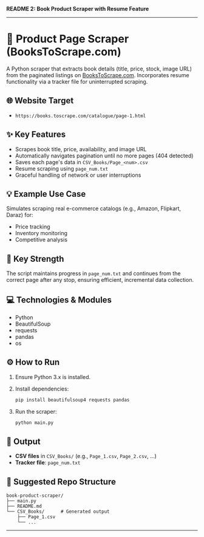 **README 2: Book Product Scraper with Resume Feature**

---

# 📄 Product Page Scraper (BooksToScrape.com)

A Python scraper that extracts book details (title, price, stock, image URL) from the paginated listings on [BooksToScrape.com](https://books.toscrape.com). Incorporates resume functionality via a tracker file for uninterrupted scraping.

## 🌐 Website Target

* `https://books.toscrape.com/catalogue/page-1.html`

## ✨ Key Features

* Scrapes book title, price, availability, and image URL
* Automatically navigates pagination until no more pages (404 detected)
* Saves each page's data in `CSV_Books/Page_<num>.csv`
* Resume scraping using `page_num.txt`
* Graceful handling of network or user interruptions

## 💡 Example Use Case

Simulates scraping real e-commerce catalogs (e.g., Amazon, Flipkart, Daraz) for:

* Price tracking
* Inventory monitoring
* Competitive analysis

## 💪 Key Strength

The script maintains progress in `page_num.txt` and continues from the correct page after any stop, ensuring efficient, incremental data collection.

## 💻 Technologies & Modules

* Python
* BeautifulSoup
* requests
* pandas
* os

## ⚙️ How to Run

1. Ensure Python 3.x is installed.
2. Install dependencies:

   ```bash
   pip install beautifulsoup4 requests pandas
   ```
3. Run the scraper:

   ```bash
   python main.py
   ```

## 📂 Output

* **CSV files** in `CSV_Books/` (e.g., `Page_1.csv`, `Page_2.csv`, …)
* **Tracker file**: `page_num.txt`

## 📁 Suggested Repo Structure

```
book-product-scraper/
├── main.py
├── README.md
└── CSV_Books/      # Generated output
    ├── Page_1.csv
    └── ...
```

---
